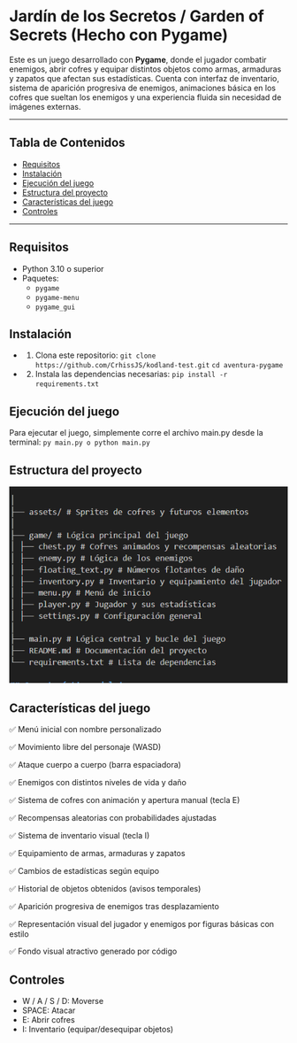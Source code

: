 # Jardín de los Secretos / Garden of Secrets (Hecho con Pygame)

Este es un juego desarrollado con **Pygame**, donde el jugador combatir enemigos, abrir cofres y equipar distintos objetos como armas, armaduras y zapatos que afectan sus estadísticas. Cuenta con interfaz de inventario, sistema de aparición progresiva de enemigos, animaciones básica en los cofres que sueltan los enemigos y una experiencia fluida sin necesidad de imágenes externas.

---

## Tabla de Contenidos

- [Requisitos](#requisitos)
- [Instalación](#instalación)
- [Ejecución del juego](#ejecución-del-juego)
- [Estructura del proyecto](#estructura-del-proyecto)
- [Características del juego](#características-del-juego)
- [Controles](#controles)

---

## Requisitos

- Python 3.10 o superior
- Paquetes:
  - `pygame`
  - `pygame-menu`
  - `pygame_gui`

## Instalación

- 1. Clona este repositorio:
     `git clone https://github.com/CrhissJS/kodland-test.git`
     `cd aventura-pygame`

- 2. Instala las dependencias necesarias:
     `pip install -r requirements.txt`

## Ejecución del juego

Para ejecutar el juego, simplemente corre el archivo main.py desde la terminal:
`py main.py o python main.py`

## Estructura del proyecto

![Estructura del proyecto](assets/documentation/pygame_documentation.PNG)

## Características del juego

✅ Menú inicial con nombre personalizado

✅ Movimiento libre del personaje (WASD)

✅ Ataque cuerpo a cuerpo (barra espaciadora)

✅ Enemigos con distintos niveles de vida y daño

✅ Sistema de cofres con animación y apertura manual (tecla E)

✅ Recompensas aleatorias con probabilidades ajustadas

✅ Sistema de inventario visual (tecla I)

✅ Equipamiento de armas, armaduras y zapatos

✅ Cambios de estadísticas según equipo

✅ Historial de objetos obtenidos (avisos temporales)

✅ Aparición progresiva de enemigos tras desplazamiento

✅ Representación visual del jugador y enemigos por figuras básicas con estilo

✅ Fondo visual atractivo generado por código

## Controles

- W / A / S / D: Moverse
- SPACE: Atacar
- E: Abrir cofres
- I: Inventario (equipar/desequipar objetos)
